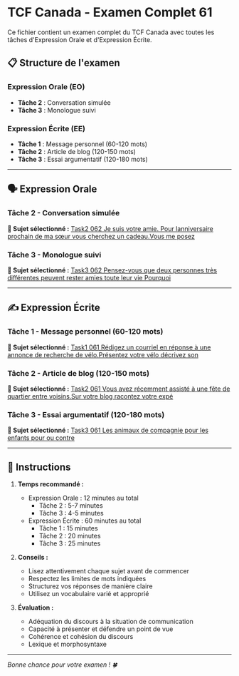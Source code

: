 # TCF Canada - Examen Complet 61

Ce fichier contient un examen complet du TCF Canada avec toutes les tâches d'Expression Orale et d'Expression Écrite.

## 📋 Structure de l'examen

### Expression Orale (EO)
- **Tâche 2** : Conversation simulée
- **Tâche 3** : Monologue suivi

### Expression Écrite (EE)  
- **Tâche 1** : Message personnel (60-120 mots)
- **Tâche 2** : Article de blog (120-150 mots)
- **Tâche 3** : Essai argumentatif (120-180 mots)

---

## 🗣️ Expression Orale

### Tâche 2 - Conversation simulée

**📄 Sujet sélectionné :** [Task2 062 Je suis votre amie. Pour lanniversaire prochain de ma sœur vous cherchez un cadeau.Vous me posez](../tcf_canada/eo/task2/task2_062_Je_suis_votre_amie._Pour_lanniversaire_prochain_de_ma_sœur_vous_cherchez_un_cadeau.Vous_me_posez.md)

### Tâche 3 - Monologue suivi

**📄 Sujet sélectionné :** [Task3 062 Pensez-vous que deux personnes très différentes peuvent rester amies toute leur vie Pourquoi](../tcf_canada/eo/task3/task3_062_Pensez-vous_que_deux_personnes_très_différentes_peuvent_rester_amies_toute_leur_vie_Pourquoi.md)

---

## ✍️ Expression Écrite

### Tâche 1 - Message personnel (60-120 mots)

**📄 Sujet sélectionné :** [Task1 061 Rédigez un courriel en réponse à une annonce de recherche de vélo.Présentez votre vélo décrivez son](../tcf_canada/ee/task1/task1_061_Rédigez_un_courriel_en_réponse_à_une_annonce_de_recherche_de_vélo.Présentez_votre_vélo_décrivez_son.md)

### Tâche 2 - Article de blog (120-150 mots)

**📄 Sujet sélectionné :** [Task2 061 Vous avez récemment assisté à une fête de quartier entre voisins.Sur votre blog racontez votre expé](../tcf_canada/ee/task2/task2_061_Vous_avez_récemment_assisté_à_une_fête_de_quartier_entre_voisins.Sur_votre_blog_racontez_votre_expé.md)

### Tâche 3 - Essai argumentatif (120-180 mots)

**📄 Sujet sélectionné :** [Task3 061 Les animaux de compagnie pour les enfants pour ou contre](../tcf_canada/ee/task3/task3_061_Les_animaux_de_compagnie_pour_les_enfants_pour_ou_contre.md)

---

## 📝 Instructions

1. **Temps recommandé :**
   - Expression Orale : 12 minutes au total
     - Tâche 2 : 5-7 minutes
     - Tâche 3 : 4-5 minutes
   - Expression Écrite : 60 minutes au total
     - Tâche 1 : 15 minutes
     - Tâche 2 : 20 minutes  
     - Tâche 3 : 25 minutes

2. **Conseils :**
   - Lisez attentivement chaque sujet avant de commencer
   - Respectez les limites de mots indiquées
   - Structurez vos réponses de manière claire
   - Utilisez un vocabulaire varié et approprié

3. **Évaluation :**
   - Adéquation du discours à la situation de communication
   - Capacité à présenter et défendre un point de vue
   - Cohérence et cohésion du discours
   - Lexique et morphosyntaxe

---

*Bonne chance pour votre examen ! 🍀*
